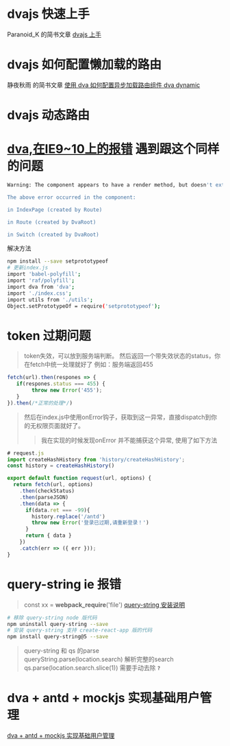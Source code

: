 # dvajs 快速上手
Paranoid_K 的简书文章 [dvajs 上手](https://www.jianshu.com/p/c7b3b9c98d04)

# dvajs 如何配置懒加载的路由
静夜秋雨 的简书文章 [使用 dva 如何配置异步加载路由组件  dva dynamic](https://www.jianshu.com/p/69694013e36b)

# dvajs 动态路由


# [dva,在IE9~10上的报错](https://github.com/dvajs/dva/issues/1717) 遇到跟这个同样的问题
```bash
Warning: The component appears to have a render method, but doesn't extend React.Component. This is likely to cause errors. Change IndexPage to extend React.Component instead.

The above error occurred in the component:

in IndexPage (created by Route)

in Route (created by DvaRoot)

in Switch (created by DvaRoot)
```
解决方法
```bash
npm install --save setprototypeof
# 更新index.js
import 'babel-polyfill';
import 'raf/polyfill';
import dva from 'dva';
import './index.css';
import utils from './utils';
Object.setPrototypeOf = require('setprototypeof');
```

# token 过期问题

> token失效，可以放到服务端判断。
> 然后返回一个带失效状态的status，你在fetch中统一处理就好了
> 例如：服务端返回455
```js
fetch(url).then(respones => {
   if(respones.status === 455) {
        throw new Error('455');
   }
}).then(/*正常的处理*/)
```
> 然后在index.js中使用onError钩子，获取到这一异常，直接dispatch到你的无权限页面就好了。
>> 我在实现的时候发现onError 并不能捕获这个异常, 使用了如下方法
```js 
# request.js
import createHashHistory from 'history/createHashHistory';
const history = createHashHistory()

export default function request(url, options) {
  return fetch(url, options)
    .then(checkStatus)
    .then(parseJSON)
    .then(data => { 
      if(data.ret === -99){
        history.replace('/antd')
        throw new Error('登录已过期,请重新登录！')
      }
      return { data } 
    })
    .catch(err => ({ err }));
}
```

# query-string ie 报错 
> const xx = __webpack_require__('file')
[query-string 安装说明](https://www.npmjs.com/package/query-string#install)
```bash
# 移除 query-string node 版代码
npm uninstall query-string --save
# 安装 query-string 支持 create-react-app 版的代码
npm install query-string@5 --save
```
> query-string 和 qs 的parse   
> queryString.parse(location.search)  解析完整的search  
> qs.parse(location.search.slice(1))  需要手动去除 <code><b>?</b></code>  

# dva + antd + mockjs 实现基础用户管理
[dva + antd + mockjs 实现基础用户管理](http://www.cnblogs.com/besuccess/p/8074914.html)
 
 
